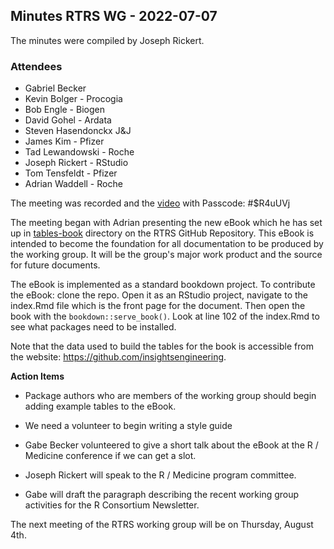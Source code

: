 ## Minutes RTRS WG - 2022-07-07

The minutes were compiled by Joseph Rickert.

### Attendees
* Gabriel Becker
* Kevin Bolger - Procogia
* Bob Engle - Biogen
* David Gohel - Ardata
* Steven Hasendonckx J&J
* James Kim - Pfizer
* Tad Lewandowski - Roche
* Joseph Rickert - RStudio
* Tom Tensfeldt - Pfizer
* Adrian Waddell - Roche

The meeting was recorded and the [video](https://rstudio.zoom.us/rec/share/IN7oHXfbXf2Iu-JKZ1S9m9LB3s4Qk6W31HQ6rMxm0wbrhABaFhAd2AvTmM47anGq.VFfqeNBtRdRK6kjn) with Passcode: #$R4uUVj

The meeting began with Adrian presenting the new eBook which he has set up in [tables-book](https://github.com/RConsortium/rtrs-wg/tree/main/tables-book) directory on the RTRS GitHub Repository. This eBook is intended to become the foundation for all documentation to be produced by the working group. It will be the group's major work product and the source for future documents. 

The eBook is implemented as a standard bookdown project. To contribute the eBook: clone the repo. Open it as an RStudio project, navigate to the index.Rmd file which is the front page for the document. Then open the book with the `bookdown::serve_book()`. Look at line 102 of the index.Rmd to see what packages need to be installed.

Note that the data used to build the tables for the book is accessible from the website: https://github.com/insightsengineering.

**Action Items**

* Package authors who are members of the working group should begin adding example tables to the eBook.

* We need a volunteer to begin writing a style guide 

* Gabe Becker volunteered to give a short talk about the eBook at the R / Medicine conference if we can get a slot. 

* Joseph Rickert will speak to the R / Medicine program committee.

* Gabe will draft the paragraph describing the recent working group activities for the R Consortium Newsletter.


The next meeting of the RTRS working group will be on Thursday, August 4th. 

